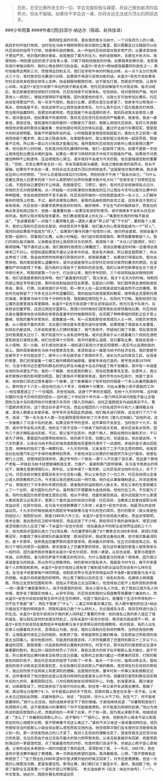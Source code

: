 > 忍耐，忍受比赛所发生的一切，学会克服软弱与痛楚，将自己推到崩溃的临界点，但永不服输。如果你不学会这一课，你将永远无法成为顶尖的网球选手。

###少年网事
####作者/[西]拉菲尔·纳达尔（陈超、赵伟佳译）

						我网球生涯的开局，是在我的家乡马纳卡，一个只有四万人的小镇。我四岁时开始打网球，当时住在马纳卡镇网球俱乐部对面的公寓里，我只需要走过马路就可以在托尼叔叔的指导下打球，他是俱乐部的教练。从一开始托尼叔叔就对我非常严厉，比要求其他孩子更加严厉。他对我的期许很高，给我施加了莫大的压力。他的话很难听，总是在大吼大叫，我很怕他——特别是当别的孩子没有来上课，只剩下我和他独处的时候。如果我来到俱乐部，发现我将进行单独训练时，我的心情会顿时沉到谷底。米盖尔•安吉尔•穆纳是我最要好的朋友之一，那时他每周去两到三次，而我得去四到五次。我们在学校午休的时候去训练，从一点十五分打到两点三十分，有时放学后也要进行训练，如果我不用进行足球训练的话。米盖尔•安吉尔说如果有时托尼叔叔发现我在球场上走神，他会狠狠地朝我扔球，这不是在打我，而是在吓唬我，让我专心训练。米盖尔•安吉尔说那个年纪的孩子都会走神，但托尼叔叔唯独不允许我走神。每次训练后，我总是被安排捡球和打扫球场。托尼叔叔绝不对我徇私，恰恰相反，他对我特别严格。他对其他人一视同仁，惟独对我特别不留情面，因为我是他的侄子。当我七岁开始参加比赛后，托尼叔叔变得更加严厉。有一天天气很热，我去打比赛，却把水壶忘在家里了。他原本可以帮我买一瓶水，但他就是不买。他说这样可以让我学会承担责任。为什么我不反抗？因为我喜欢打网球，而当我开始赢球时，我更加热爱网球。而且我是个听话温顺的孩子，我妈妈说我太容易受人摆布，或许是这样，但如果我不热爱网球，我将无法忍受托尼叔叔的严格要求。我爱他，我会一直爱他，我信任他，我知道他为我所做的一切都是为了我好。我那么相信托尼叔叔，有好几年我都相信他对我讲的那些长篇故事：他说他是叱咤风云的体坛巨星，赢过环法自行车赛冠军，曾是意大利的足球明星。我毫不怀疑他所说的话，小时候我甚至相信他有超能力。直到九岁之前我一直相信他是个魔术师，能让自己隐身消失。在家庭聚会时，我父亲和祖父会和他一起捉弄我，假装看不见他，所以我一直以为只有我才能看见他。虽然我和托尼叔叔在训练时心情总是很沉重严肃，但也有开心的时候，也有我对他顶礼膜拜的时候。我们一起取得了成功。如果不是那一天他让我体验到比赛没水喝的滋味，如果在一群学习网球的孩子中他不对我格外严格，如果他不对我施加种种不公和虐待，压迫得我伤心哭泣，或许我将不会成为今天的我。他总是强调忍耐的重要性，“忍耐，忍受比赛所发生的一切，学会克服软弱与痛楚，将自己推到崩溃的临界点，但永不服输。如果你不学会这一课，你将永远无法成为顶尖的网球选手。”这就是他对我的教诲。我总是在压抑心中的愤怒。“为什么总是我训练后打扫场地，而别的孩子不用？”我会问自己，“为什么我要比其他人捡更多的球？为什么我把球打出界时他要冲我大吼大叫？”但我学会了将愤怒压在心底，不抱怨自己遭受的不公待遇，而是接受它，习惯它。是的，有时托尼叔叔做得有点过分，但他的方式对我很奏效。从一开始每一次训练课他对我施加的压力让我在今天可以面对比赛中的种种困难，学会自我控制而不至于崩溃。托尼叔叔所做的一切将我塑造成为一名斗士，人们眼中看到的球场上的我。不过，最终支撑我比赛的，是我的品格和我的处世之道，这些来自于我的父亲和母亲。托尼叔叔一直要求我养成良好的球风，做好榜样，不在生气的时候摔拍子，而我也的确从来没有摔过拍子。但是——最重要的是——如果没有良好的家风，或许我根本不会听从托尼叔叔的话。我的父母对我有很多要求。他们教会我饭桌上的礼仪——“嘴里吃东西的时候不能说话”、“坐姿要挺直”——对每个人要恭敬礼貌——遇到人要说“早上好”或“下午好”，要和每个人握手。我的父母和托尼叔叔总是说，网球其实并不重要，他们最大的心愿是我能成为一个“好人”。我妈妈说如果我不能成为“好人”，如果我行事作风像个任性的小孩，她仍然会爱我，但她会羞于和我一起旅行，观看我打比赛。从我小时候起，他们就对我耳提面命，教导我要尊敬每个人。我们的球队每次输球，父亲都会坚持让我祝贺对方的球员，我得挨个说：“大伙儿们做得好，你们踢得很棒。”我不喜欢这么做，我们输球时我感觉心情糟透了。我说出那番话的时候一定看得出我根本口不对心。但我知道如果我不遵从父亲命令的话，我会有大麻烦，所以我还是照做了，并从此养成了习惯。我会自然而然地恭喜打败我的对手，即使是我赢了，如果他打得很出色，我也会赞扬他。我的家庭是那么温馨快乐，或许这就是我可以忍受托尼叔叔对我苛刻要求的原因，在温馨和严厉间取得了平衡，因为我的父母给予了我奇妙的安全感。我的父亲萨巴斯蒂安在五个孩子中排行老大，而我则是第一个孙子。打出世以来，我的爷爷奶奶、三个叔叔和姑姑对我特别疼爱。他们说我是家族的吉祥物，他们“最喜爱的玩具”。我父亲说，我才十五天大的时候，他和妈妈就让我在爷爷家过夜，那时叔叔和姑姑还住在那里。在婴幼儿时期，他们就带我去酒吧和朋友聚会、聊天、打牌、玩桌球或打乒乓球。和一帮大人在一起对我来说成为最自然不过的事情，那些时光给我留下了许多无法忘怀的温馨回忆。我的姑姑玛丽莲是我的教母，她带我去克里斯托港的海滩，那里离马纳卡只有十分钟的车程。我就躺在她的肚子上，在阳光下打盹。我和叔叔们在公寓的走廊里或车库里踢球。米盖尔•安吉尔叔叔是个职业足球运动员，他为马洛卡队效力，后来转会巴塞罗那，还进过西班牙国家队。我很小的时候他们就带我到足球场看他比赛。托尼叔叔总是长篇累牍地告诉我那些体育巨星童年的时候都特别苦，在克服了种种黑暗的阴影之后才登上巅峰，但我的童年非常快乐，就像童话一样。有一点我和那些体育成功人士一样，对胜负非常执着。从小我就不喜欢失败：无论是打牌还是车库里的迷你足球赛。如果我输了我就会大发雷霆，到现在仍是这样。几年前和家里人打牌时我输了，我气急败坏，怀疑他们做了手脚，现在我觉得当时我真是太过分了。我不知道为什么会有这种性格。或许这源自于从小就看着几个叔叔在酒吧里和朋友打桌球比赛。他们也觉得十分惊奇，我平时是那么温顺，但只要有比赛，我就会变成一头小怪物。另一方面，对于成功的渴求——我知道只有努力才能实现理想——其实可以追溯到我的祖上。我的母亲娘家在马纳卡经营家具生意，家具制造业一直是马纳卡的经济支柱。我的曾姥爷在姥爷才十岁时就去世了。姥爷小小年纪就学会了家族的手艺，成长为杰出的家具工匠。在母亲的家里，我们还保留着一个做工格外精美的抽屉箱，是姥爷亲自打造的。姥爷告诉我1970年时，马洛卡和邻近巴里阿利群岛的伊比萨岛与梅诺卡岛总共制造了两千张睡床，其中有一半就是在他的车间里生产的。我的一个舅舅，他也是我的教父，现在经营着家具生意。在遗传上，我父亲的家族对我的影响更加明显。我们家族并不都是体育迷，我的爷爷也叫拉菲尔，他是个音乐家。他向我们讲述过很多遍同一个故事，这个故事揭示了他年轻的时候是一个多么执着而勤奋的人。那时他才十六岁——现在他已经八十多岁，但精神十分矍烁，仍在从事教小孩子歌剧的工作——他在镇里成立了一个合唱团，并担任指挥。这是个严肃的合唱团，在他十九岁的时候，当时新创建的马洛卡交响乐团的团长——当时是二十世纪四十年代末——登门拜访并询问他能不能让合唱团到马洛卡岛的首府帕尔玛表演贝多芬的《第九交响曲》。当时正值西班牙内战结束后不久，整个国家非常贫穷。这个想法似乎遥不可及，而且合唱团的八十四名成员中只有六人懂得看五线谱，其他人都是业余爱好者。但爷爷并没有因此而退缩。他们每天进行排练，足足进行了六个半月，他说：“那一天马洛卡人第一次在剧院里现场听到了贝多芬的《第九交响曲》。”如他所说，这一天被载入了马洛卡岛的史册。如果没有爷爷的坚持，这件事将不会发生，当时他才十九岁。我想，或许爷爷会有点失望，他的五个孩子没有一个继承了他的音乐天赋，或许还会有点惊奇，因为三个孩子拥有运动天赋，不过，我父亲不在其中。他是个商人，拥有经商的头脑和天分，不只是为了挣钱，更是因为经商带给他快乐。他热衷于交易，创建公司，创造就业。他总是这样。十六岁的夏天，父亲在马纳卡附近的海滨度假胜地克里斯托港开了一间酒吧，并组织音乐演出招揽生意，用挣到的钱买了第一辆摩托车。十九岁的时候，父亲发现了二手汽车生意的商机。他发现经纪在处理汽车过户手续时收费特别昂贵，于是他决定以优惠的价格提供汽车过户服务。他曾在银行上过班，但很快就觉得厌烦，通过爷爷的一个朋友——那个人不仅是个音乐家，而且是个房地产老板——开始在马纳卡经营玻璃制造生意，为窗户、餐桌和房门提供玻璃。在马洛卡旅游业的带动下，玻璃生意做得很红火。两年后，父亲申请了一笔贷款，让托尼叔叔当他的合伙人，买下了公司。托尼叔叔对做生意既没有天分也没有兴趣，所以父亲包办了一切工作，托尼叔叔得以全身心投入网球教练的工作。今天我父亲还是和以前一样忙碌。他仍在从事玻璃制造业，并涉足房地产业，帮我进行了许多获利丰厚的投资。感谢我的好运和我的人脉关系，现在父亲的生意规模又上了一个台阶，成为国际化的产业。虽然我们不需要再为金钱烦恼，但他仍在工作，不仅是为了我，同时也是因为他享受做生意的过程。他从不停息，他喜欢接受挑战，或许这就是为什么家里人都说有其父必有其子。我那三个喜欢运动的叔叔分别是：托尼叔叔，当教练之前曾经是职业网球运动员；拉菲尔叔叔，在马洛卡足球联赛踢了几年球；米盖尔•安吉尔叔叔，他是顶尖的足球运动员。十九岁的时候他就成为西班牙甲级联赛马洛卡队的签约球员。签约的那天（我父亲是他的经纪人）我刚好出世，那是1986年六月三日。米盖尔•安吉尔叔叔高大健壮，而且非常聪明，技术全面，是出色的后卫和中场球员，而且还进了不少球。那些惊诧于我的身体条件、艰苦训练或坚韧毅力的人应该了解一下米盖尔•安吉尔叔叔：他在最高水平的职业足球界征战到三十八岁。他为西班牙国家队效力了62场比赛，为巴塞罗那队踢了8个赛季总共300多场球，获得5次联赛冠军，并赢得了俱乐部球队的最高荣誉：欧洲冠军杯。我经常去看他比赛，但令我印象最深刻的，是十岁那年，他带我去巴塞罗那的诺坎普球场，欧洲最大的球场。在正式训练结束之后，我和几个球队的球员一起踢球。那天我穿上了巴塞罗那的球衣，因为这件事我的家里人取笑我老长一段时间，因为虽然我非常喜欢米盖尔•安吉尔叔叔，但我一直是，以后也会是，皇家马德里的球迷。众所周知，皇马和巴萨是不共戴天的死对头。为什么我是皇马的球迷？很简单，因为我父亲就是皇马的球迷，所以你可以想象得到，他的影响对我有多大。我能有今时今日，离不开家里每个人的帮助和影响。米盖尔•安吉尔叔叔让我有幸了解到成为职业运动员将会有什么样的生活。在马洛卡他是家喻户晓的明星。他和前世界头号选手网球运动员卡洛斯•莫亚都是马洛卡岛的骄傲。米盖尔叔叔是我的好榜样。他让我了解到以后的生活：他名利双收，在媒体上频频露面，所到之处受到包围和欢呼，但他从不把自己太当回事儿，他觉得自己配不上他所受到的恭维——他一直是个谦逊直率的人。由于他是我的叔叔，我从小就与名人为伍，到了我自己成为名人的时候，我学会了脚踏实地做人。从早年开始，托尼叔叔和我的父母就教导我要做个谦逊的人，而米盖尔•安吉尔叔叔则是我生命中活生生的榜样，巩固了我的品行。我懂得了生活中所得到的一切不在于我是“谁”，而在于我做了“什么”。二者之间有着天壤之别。别人眼中看到的拉法•纳达尔是战无不胜的网球选手，而我知道自己是个什么样的人，无论我成名与否，我将怎样进行自己的生活。米盖尔•安吉尔叔叔对于我的家人同样起了重要的作用：他的成名让我的家人适应了我的成名，能以轻松自然的态度淡然处之，没有米盖尔•安吉尔叔叔，情况或许就会很不一样。米盖尔•安吉尔叔叔现在是西班牙甲级联赛马洛卡足球俱乐部的助理教练。他对我说，有的人出名后家人也跟着鸡犬升天，变得自以为是。他说，我的父母和托尼叔叔的教导，当然还有他的教导，让我能避开成名之后的陷阱。他表扬了我，夸我能聆听正确的教诲，没有把自己所取得的成就太当回事儿。或许他是对的，可能真的就是这样。八岁时我赢得了巴里阿利群岛十二岁以下儿童组的冠军，那是我第一次品尝到网球比赛胜利的快乐。时至今日，那次经历仍是我职业生涯中最重要的胜利。我比同一组别的球员小了四岁，那些比我大的孩子似乎都那么高大强壮，遥不可及，所以我参加比赛时根本没有想过自己会赢。在那时之前我只赢过一项赛事的冠军，打败的都是些同龄的孩子。我在托尼叔叔的指导下训练了一年多，每天一个半小时，每周训练五天。我知道别的孩子训练肯定没有我刻苦，也没有像托尼叔叔那么严格的教练。我觉得在托尼叔叔的帮助下，我比别的孩子在网球上有更深刻的理解。这是我的优势。童年时有一件事父亲和我都还记得，这件事体现了他对我的态度以及我对网球的态度是多么的不同。我赢得巴里阿利群岛冠军两年后的九月份，暑假刚刚过完。八月份我和朋友玩得特别开心，钓鱼、到海里游泳、踢沙滩足球，训练都耽误了。然后我参加了在帕尔玛的比赛。和往常一样父亲开车送我去赛场，我输了球。我记得比分是两个6:3，对手是我以前的手下败将。回家的路上我坐在车里一言不发。父亲从未见过我如此阴郁，试着哄我开心。他说：“别这样，没什么大不了的。别生气了，你不能老是赢球的。”我什么也没说。他的话根本改变不了我的情绪。于是他继续说道：“你暑假和朋友们玩得很开心啊。这不是很高兴的事情吗？你不可能面面俱到。你不能成为网球的奴隶。”他以为他所说的能抚慰我的心灵，而我却哇的一声哭了出来，吓了他一跳，因为我从来都不哭。他继续说道：“怎么了？你暑假玩得那么开心，还不够吗？”“很开心，爸爸，但那些开心根本不足以和我现在的伤心相提并论啊，我不想再像今天这么难过了。”直到今天父亲还一直说着同样的话，他仍然很惊讶当时我那么小就会说出那么感性而有见地的话。他觉得那次我们在车里的交流是很有意义的一刻，那一天他发现自己的儿子变了，我对人生目标的理解也变了。我发现我无法忍受对自己的失望，无法忍受由于自己没有尽最大的努力而导致失败。父亲没有直接开车回家，而是带我到海边的一家餐馆吃饭，点了我最喜欢吃的炸虾。吃饭时我们说话不多，但彼此心照不宣心意相通。父亲的话在未来很长一段时间塑造了我的品性，深深影响了我。十一年后，2007年，我在温布尔登决赛中输给了费德勒，再一次体验到绝望的滋味。我流着眼泪，心想，“我不想再有这种感觉了！”这个想法在2008年温布尔登决赛开始的时候又回来了。对手还是费德勒，但这一次我的心情更加冷静，更富有建设性。那场比赛，我们都打出了最佳水平，最终，我战胜了他，夺得了我职业生涯里第一个温布尔登公开赛冠军。 本文选自新书《拉法：纳达尔自传》，「一个」中文首发。纳达尔，西班牙著名网球运动员 